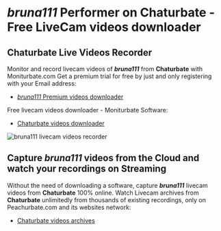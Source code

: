 # _bruna111_ Performer on Chaturbate - Free LiveCam videos downloader

## Chaturbate Live Videos Recorder

Monitor and record livecam videos of **_bruna111_** from **Chaturbate** with Moniturbate.com
Get a premium trial for free by just and only registering with your Email address:
* [_bruna111_ Premium videos downloader](https://moniturbate.com/request-demo-licence-key.html)

Free livecam videos downloader - Moniturbate Software:
* [Chaturbate videos downloader](https://moniturbate.com/moniturbate-download-software.html)

![_bruna111_ livecam videos recorder](https://peachurnet.com/templates/moniturbate-software.png)


## Capture _bruna111_ videos from the Cloud and watch your recordings on Streaming

Without the need of downloading a software, capture **_bruna111_** livecam videos from **Chaturbate** 100% online.
Watch Livecam archives from **Chaturbate** unlimitedly from thousands of existing recordings, only on Peachurbate.com and its websites network:
* [Chaturbate videos archives](https://peachurnet.com/)